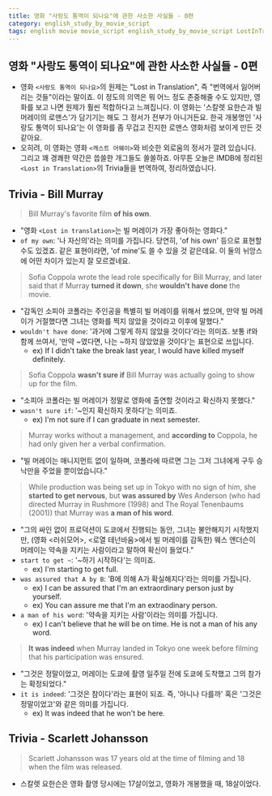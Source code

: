 ```yaml
---
title: 영화 "사랑도 통역이 되나요"에 관한 사소한 사실들 - 0편
category: english_study_by_movie_script
tags: english movie movie_script english_study_by_movie_script LostInTranslation
---
```


## 영화 "사랑도 통역이 되나요"에 관한 사소한 사실들 - 0편

- 영화 `<사랑도 통역이 되나요>`의 원제는 "Lost in Translation", 즉 "번역에서 잃어버리는 것들"이라는 말이죠. 이 정도의 의역은 뭐 어느 정도 존중해줄 수도 있지만, 영화를 보고 나면 원제가 훨씬 적합하다고 느껴집니다. 이 영화는 '스칼렛 요한슨과 빌 머레이의 로맨스'가 담기기는 해도 그 정서가 전부가 아니거든요. 한국 개봉명인 '사랑도 통역이 되나요'는 이 영화를 좀 무겁고 진지한 로맨스 영화처럼 보이게 만든 것 같아요. 
- 오히려, 이 영화는 영화 `<캐스트 어웨이>`와 비슷한 외로움의 정서가 깔려 있습니다. 그리고 꽤 경쾌한 약간은 씁쓸한 개그들도 쏠쏠하죠. 아무튼 오늘은 IMDB에 정리된 `<Lost in Translation>`의 Trivia들을 번역하여, 정리하였습니다.

## Trivia - Bill Murray 

> Bill Murray's favorite film **of his own**.

- "영화 `<Lost in translation>`는 빌 머레이가 가장 좋아하는 영화다."
- `of my own`: '나 자신의'라는 의미를 가집니다. 당연히, 'of his own' 등으로 표현할 수도 있겠죠. 같은 표현이라면, 'of mine'도 쓸 수 있을 것 같은데요. 이 둘의 뉘앙스에 어떤 차이가 있는지 잘 모르겠네요. 

> Sofia Coppola wrote the lead role specifically for Bill Murray, and later said that if Murray **turned it down**, she **wouldn't have done** the movie.

- "감독인 소피아 코폴라는 주인공을 특별히 빌 머레이를 위해서 썼으며, 만약 빌 머레이가 거절했다면 그녀는 영화를 찍지 않았을 것이라고 이후에 말했다."
- `wouldn't have done`: '과거에 그렇게 하지 않았을 것이다'라는 의미죠. 보통 if와 함께 쓰여서, '만약 ~였다면, 나는 ~하지 않았었을 것이다'는 표현으로 쓰입니다.
  - ex) If I didn't take the break last year, I would have killed myself definitely.

> Sofia Coppola **wasn't sure if** Bill Murray was actually going to show up for the film. 

- "소피아 코폴라는 빌 머레이가 정말로 영화에 출연할 것이라고 확신하지 못했다."
- `wasn't sure if`: '~인지 확신하지 못하다'는 의미죠.
  - ex) I'm not sure if I can graduate in next semester.

> Murray works without a management, and **according to** Coppola, he had only given her a verbal confirmation. 

- "빌 머레이는 매니지먼트 없이 일하며, 코폴라에 따르면 그는 그저 그녀에게 구두 승낙만을 주었을 뿐이었습니다."

> While production was being set up in Tokyo with no sign of him, she **started to get nervous**, but **was assured by** Wes Anderson (who had directed Murray in Rushmore (1998) and The Royal Tenenbaums (2001)) that Murray was **a man of his word**. 

- "그의 싸인 없이 프로덕션이 도쿄에서 진행되는 동안, 그녀는 불안해지기 시작했지만, (영화 <러쉬모어>, <로열 테넌바움>에서 빌 머레이를 감독한) 웨스 앤더슨이 머레이는 약속을 지키는 사람이라고 말하여 확신이 들었다."
- `start to get ~`: '~하기 시작하다'는 의미죠.
  - ex) I'm starting to get full.
- `was assured that A by B`: 'B에 의해 A가 확실해지다'라는 의미를 가집니다.
  - ex) I can be assured that I'm an extraordinary person just by yourself.
  - ex) You can assure me that I'm an extraodinary person.
- `a man of his word`: '약속을 지키는 사람'이라는 의미를 가집니다.
  - ex) I can't believe that he will be on time. He is not a man of his any word.

> **It was indeed** when Murray landed in Tokyo one week before filming that his participation was ensured.

- "그것은 정말이었고, 머레이는 도쿄에 촬영 일주일 전에 도쿄에 도착했고 그의 참가는 확정되었다."
- `it is indeed`: '그것은 참이다'라는 표현이 되죠. 즉, '아니나 다를까' 혹은 '그것은 정말이었고'와 같은 의미를 가집니다.
  - ex) It was indeed that he won't be here. 

## Trivia - Scarlett Johansson

> Scarlett Johansson was 17 years old at the time of filming and 18 when the film was released.

- 스칼렛 요한슨은 영화 촬영 당시에는 17살이었고, 영화가 개봉했을 때, 18살이었다.
